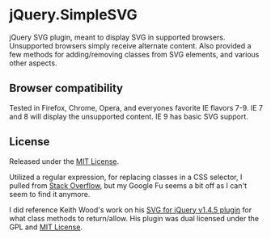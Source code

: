 <h1>jQuery.SimpleSVG</h1>
<p>
    jQuery SVG plugin, meant to display SVG in supported browsers. Unsupported browsers simply
    receive alternate content. Also provided a few methods for adding/removing classes from SVG elements,
    and various other aspects.
</p>

<h2>Browser compatibility</h2>
<p>
    Tested in Firefox, Chrome, Opera, and everyones favorite IE flavors 7-9. IE 7 and 8 will display the unsupported content. IE 9
    has basic SVG support.
</p>

<h2>License</h2>
<p>
    Released under the <a href="http://opensource.org/licenses/mit-license.php">MIT License</a>.
</p>
<p>
    Utilized a regular expression, for replacing classes in a CSS selector, I pulled from <a href="http://stackoverflow.com/">Stack Overflow</a>,
    but my Google Fu seems a bit off as I can't seem to find it anymore.
</p>
<p>
    I did reference Keith Wood's work on his <a href="http://keith-wood.name/svg.html">SVG for jQuery v1.4.5 plugin</a> for what class methods
    to return/allow. His plugin was dual licensed under the GPL and <a href="http://opensource.org/licenses/mit-license.php">MIT License</a>.
</p>
